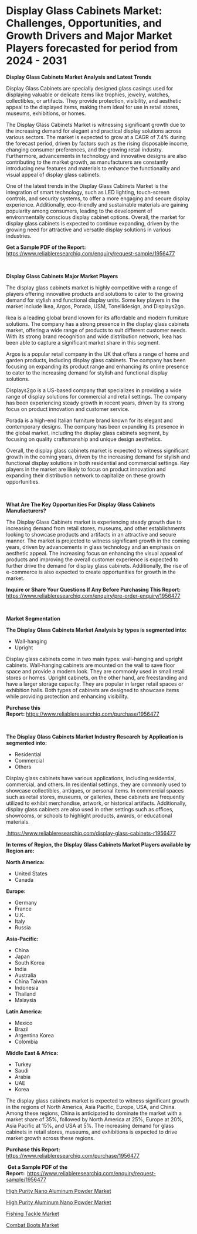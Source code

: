<p><h1>Display Glass Cabinets Market: Challenges, Opportunities, and Growth Drivers and Major Market Players forecasted for period from 2024 - 2031</h1></p><p><strong>Display Glass Cabinets Market Analysis and Latest Trends</strong></p>
<p><p>Display Glass Cabinets are specially designed glass casings used for displaying valuable or delicate items like trophies, jewelry, watches, collectibles, or artifacts. They provide protection, visibility, and aesthetic appeal to the displayed items, making them ideal for use in retail stores, museums, exhibitions, or homes.</p><p>The Display Glass Cabinets Market is witnessing significant growth due to the increasing demand for elegant and practical display solutions across various sectors. The market is expected to grow at a CAGR of 7.4% during the forecast period, driven by factors such as the rising disposable income, changing consumer preferences, and the growing retail industry. Furthermore, advancements in technology and innovative designs are also contributing to the market growth, as manufacturers are constantly introducing new features and materials to enhance the functionality and visual appeal of display glass cabinets.</p><p>One of the latest trends in the Display Glass Cabinets Market is the integration of smart technology, such as LED lighting, touch-screen controls, and security systems, to offer a more engaging and secure display experience. Additionally, eco-friendly and sustainable materials are gaining popularity among consumers, leading to the development of environmentally conscious display cabinet options. Overall, the market for display glass cabinets is expected to continue expanding, driven by the growing need for attractive and versatile display solutions in various industries.</p></p>
<p><strong>Get a Sample PDF of the Report:&nbsp;</strong> <a href="https://www.reliableresearchiq.com/enquiry/request-sample/1956477">https://www.reliableresearchiq.com/enquiry/request-sample/1956477</a></p>
<p>&nbsp;</p>
<p><strong>Display Glass Cabinets Major Market Players</strong></p>
<p><p>The display glass cabinets market is highly competitive with a range of players offering innovative products and solutions to cater to the growing demand for stylish and functional display units. Some key players in the market include Ikea, Argos, Porada, USM, Tonellidesign, and Displays2go.</p><p>Ikea is a leading global brand known for its affordable and modern furniture solutions. The company has a strong presence in the display glass cabinets market, offering a wide range of products to suit different customer needs. With its strong brand recognition and wide distribution network, Ikea has been able to capture a significant market share in this segment.</p><p>Argos is a popular retail company in the UK that offers a range of home and garden products, including display glass cabinets. The company has been focusing on expanding its product range and enhancing its online presence to cater to the increasing demand for stylish and functional display solutions.</p><p>Displays2go is a US-based company that specializes in providing a wide range of display solutions for commercial and retail settings. The company has been experiencing steady growth in recent years, driven by its strong focus on product innovation and customer service.</p><p>Porada is a high-end Italian furniture brand known for its elegant and contemporary designs. The company has been expanding its presence in the global market, including the display glass cabinets segment, by focusing on quality craftsmanship and unique design aesthetics.</p><p>Overall, the display glass cabinets market is expected to witness significant growth in the coming years, driven by the increasing demand for stylish and functional display solutions in both residential and commercial settings. Key players in the market are likely to focus on product innovation and expanding their distribution network to capitalize on these growth opportunities.</p></p>
<p>&nbsp;</p>
<p><strong>What Are The Key Opportunities For Display Glass Cabinets Manufacturers?</strong></p>
<p><p>The Display Glass Cabinets market is experiencing steady growth due to increasing demand from retail stores, museums, and other establishments looking to showcase products and artifacts in an attractive and secure manner. The market is projected to witness significant growth in the coming years, driven by advancements in glass technology and an emphasis on aesthetic appeal. The increasing focus on enhancing the visual appeal of products and improving the overall customer experience is expected to further drive the demand for display glass cabinets. Additionally, the rise of e-commerce is also expected to create opportunities for growth in the market.</p></p>
<p><strong>Inquire or Share Your Questions If Any Before Purchasing This Report:</strong> <a href="https://www.reliableresearchiq.com/enquiry/pre-order-enquiry/1956477">https://www.reliableresearchiq.com/enquiry/pre-order-enquiry/1956477</a></p>
<p>&nbsp;</p>
<p><strong>Market Segmentation</strong></p>
<p><strong>The Display Glass Cabinets Market Analysis by types is segmented into:</strong></p>
<p><ul><li>Wall-hanging</li><li>Upright</li></ul></p>
<p><p>Display glass cabinets come in two main types: wall-hanging and upright cabinets. Wall-hanging cabinets are mounted on the wall to save floor space and provide a modern look. They are commonly used in small retail stores or homes. Upright cabinets, on the other hand, are freestanding and have a larger storage capacity. They are popular in larger retail spaces or exhibition halls. Both types of cabinets are designed to showcase items while providing protection and enhancing visibility.</p></p>
<p><strong>Purchase this Report:&nbsp;</strong><a href="https://www.reliableresearchiq.com/purchase/1956477">https://www.reliableresearchiq.com/purchase/1956477</a></p>
<p>&nbsp;</p>
<p><strong>The Display Glass Cabinets Market Industry Research by Application is segmented into:</strong></p>
<p><ul><li>Residential</li><li>Commercial</li><li>Others</li></ul></p>
<p><p>Display glass cabinets have various applications, including residential, commercial, and others. In residential settings, they are commonly used to showcase collectibles, antiques, or personal items. In commercial spaces such as retail stores, museums, or galleries, these cabinets are frequently utilized to exhibit merchandise, artwork, or historical artifacts. Additionally, display glass cabinets are also used in other settings such as offices, showrooms, or schools to highlight products, awards, or educational materials.</p></p>
<p><a href="https://www.reliableresearchiq.com/display-glass-cabinets-r1956477">&nbsp;https://www.reliableresearchiq.com/display-glass-cabinets-r1956477</a></p>
<p><strong>In terms of Region, the Display Glass Cabinets Market Players available by Region are:</strong></p>
<p>
    <p> <strong> North America: </strong>
        <ul>
            <li>United States</li>
            <li>Canada</li>
        </ul>
        </p> 
    <p> <strong> Europe: </strong>
        <ul>
            <li>Germany</li>
            <li>France</li>
            <li>U.K.</li>
            <li>Italy</li>
            <li>Russia</li>
        </ul>
        </p> 
    <p> <strong> Asia-Pacific: </strong>
        <ul>
            <li>China</li>
            <li>Japan</li>
            <li>South Korea</li>
            <li>India</li>
            <li>Australia</li>
            <li>China Taiwan</li>
            <li>Indonesia</li>
            <li>Thailand</li>
            <li>Malaysia</li>
        </ul>
        </p> 
    <p> <strong> Latin America: </strong>
        <ul>
            <li>Mexico</li>
            <li>Brazil</li>
            <li>Argentina Korea</li>
            <li>Colombia</li>
        </ul>
        </p> 
    <p> <strong> Middle East & Africa: </strong>
        <ul>
            <li>Turkey</li>
            <li>Saudi</li>
            <li>Arabia</li>
            <li>UAE</li>
            <li>Korea</li>
        </ul>
    </p>
    </p>
<p><p>The display glass cabinets market is expected to witness significant growth in the regions of North America, Asia Pacific, Europe, USA, and China. Among these regions, China is anticipated to dominate the market with a market share of 35%, followed by North America at 25%, Europe at 20%, Asia Pacific at 15%, and USA at 5%. The increasing demand for glass cabinets in retail stores, museums, and exhibitions is expected to drive market growth across these regions.</p></p>
<p><strong>Purchase this Report: </strong><a href="https://www.reliableresearchiq.com/purchase/1956477">https://www.reliableresearchiq.com/purchase/1956477</a></p>
<p>&nbsp;<strong>Get a Sample PDF of the Report:&nbsp;&nbsp;</strong><a href="https://www.reliableresearchiq.com/enquiry/request-sample/1956477">https://www.reliableresearchiq.com/enquiry/request-sample/1956477</a></p>
<p><strong></strong></p>
<p><p><a href="https://medium.com/@barbarakbess8920/global-high-purity-nano-aluminum-powder-market-size-is-expected-to-reach-at-a-cagr-of-4-9-6f236a2f9c0b">High Purity Nano Aluminum Powder Market</a></p><p><a href="https://medium.com/@barbarakbess8920/exploring-high-purity-aluminum-nano-powder-market-dynamics-global-trends-and-future-growth-cd475466bce5">High Purity Aluminum Nano Powder Market</a></p><p><a href="https://github.com/mandarincruisesvn/Market-Research-Report-List-1/blob/main/fishing-tackle-market.md">Fishing Tackle Market</a></p><p><a href="https://github.com/julian6Skinner/Market-Research-Report-List-1/blob/main/combat-boots-market.md">Combat Boots Market</a></p></p>